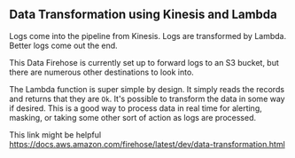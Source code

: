 ## Data Transformation using Kinesis and Lambda

Logs come into the pipeline from Kinesis. Logs are transformed by Lambda. Better logs come out the end.

This Data Firehose is currently set up to forward logs to an S3 bucket, but there are numerous other destinations to look into.

The Lambda function is super simple by design. It simply reads the records and returns that they are `Ok`. It's possible to transform the data in some way if desired. This is a good way to process data in real time for alerting, masking, or taking some other sort of action as logs are processed.

This link might be helpful https://docs.aws.amazon.com/firehose/latest/dev/data-transformation.html
